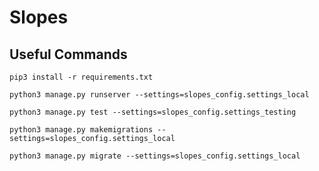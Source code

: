 # Slopes

##  Useful Commands 

`pip3 install -r requirements.txt`

`python3 manage.py runserver --settings=slopes_config.settings_local`

`python3 manage.py test --settings=slopes_config.settings_testing`

`python3 manage.py makemigrations --settings=slopes_config.settings_local`

`python3 manage.py migrate --settings=slopes_config.settings_local`